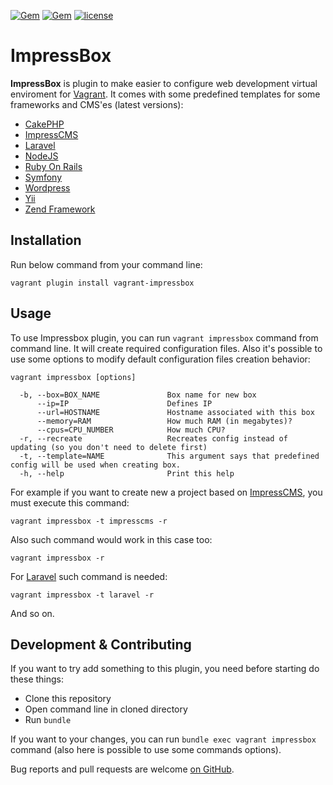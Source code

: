 [![Gem](https://img.shields.io/gem/dtv/vagrant-impressbox.svg)](https://rubygems.org/gems/vagrant-impressbox) [![Gem](https://img.shields.io/gem/v/vagrant-impressbox.svg)](https://rubygems.org/gems/vagrant-impressbox) [![license](https://img.shields.io/github/license/ImpressCMS/vagrant-impressbox.svg?maxAge=2592000)](License.txt) 

# ImpressBox

**ImpressBox** is plugin to make easier to configure web development virtual enviroment for [Vagrant](https://www.vagrantup.com). It comes with some predefined templates for some frameworks and CMS'es (latest versions):
  - [CakePHP](http://cakephp.org)
  - [ImpressCMS](http://impresscms.org)
  - [Laravel](http://laravel.com)
  - [NodeJS](http://nodejs.org)
  - [Ruby On Rails](http://rubyonrails.org)
  - [Symfony](http://symfony.com)
  - [Wordpress](http://wordpress.org)
  - [Yii](http://www.yiiframework.com)
  - [Zend Framework](http://framework.zend.com)

## Installation

Run below command from your command line:

    vagrant plugin install vagrant-impressbox

## Usage

To use Impressbox plugin, you can run `vagrant impressbox` command from command line. It will create required configuration files. Also it's possible to use some options to modify default configuration files creation behavior:

    vagrant impressbox [options]

      -b, --box=BOX_NAME               Box name for new box
          --ip=IP                      Defines IP
          --url=HOSTNAME               Hostname associated with this box
          --memory=RAM                 How much RAM (in megabytes)?
          --cpus=CPU_NUMBER            How much CPU?
      -r, --recreate                   Recreates config instead of updating (so you don't need to delete first)
      -t, --template=NAME              This argument says that predefined config will be used when creating box.
      -h, --help                       Print this help
      
For example if you want to create new a project based on [ImpressCMS](http://impresscms.org), you must execute this command:

    vagrant impressbox -t impresscms -r
    
Also such command would work in this case too:

    vagrant impressbox -r
  
For [Laravel](https://laravel.com) such command is needed:

    vagrant impressbox -t laravel -r
    
And so on.

## Development & Contributing

If you want to try add something to this plugin, you need before starting do these things:
 * Clone this repository
 * Open command line in cloned directory
 * Run `bundle`
 
If you want to your changes, you can run `bundle exec vagrant impressbox` command (also here is possible to use some commands options).

Bug reports and pull requests are welcome [on GitHub](https://github.com/ImpressCMS/impressbox).
